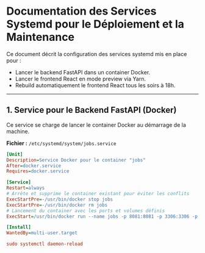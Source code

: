# Documentation des Services Systemd pour le Déploiement et la Maintenance

Ce document décrit la configuration des services systemd mis en place pour :

- Lancer le backend FastAPI dans un container Docker.
- Lancer le frontend React en mode preview via Yarn.
- Rebuild automatiquement le frontend React tous les soirs à 18h.

---

## 1. Service pour le Backend FastAPI (Docker)

Ce service se charge de lancer le container Docker au démarrage de la machine.

**Fichier :** `/etc/systemd/system/jobs.service`

```ini
[Unit]
Description=Service Docker pour le container "jobs"
After=docker.service
Requires=docker.service

[Service]
Restart=always
# Arrête et supprime le container existant pour éviter les conflits
ExecStartPre=-/usr/bin/docker stop jobs
ExecStartPre=-/usr/bin/docker rm jobs
# Lancement du container avec les ports et volumes définis
ExecStart=/usr/bin/docker run --name jobs -p 8081:8081 -p 3306:3306 -p 5672:5672 -p 15762:15672 -v mysql_data:/var/lib/mysql -v jobs_media:/app/media backend-image

[Install]
WantedBy=multi-user.target

sudo systemctl daemon-reload
